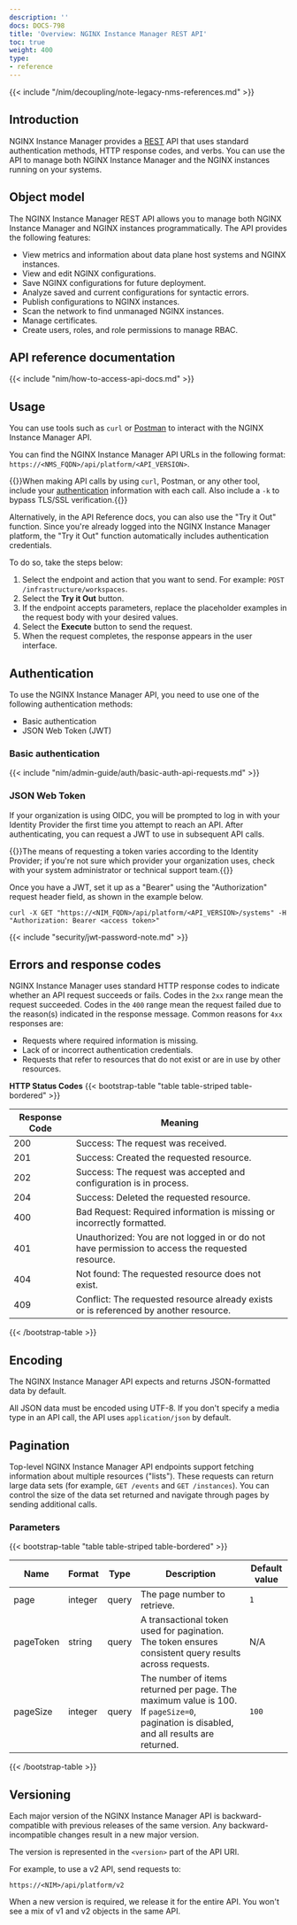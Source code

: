 ```yaml
---
description: ''
docs: DOCS-798
title: 'Overview: NGINX Instance Manager REST API'
toc: true
weight: 400
type:
- reference
---
```


{{< include "/nim/decoupling/note-legacy-nms-references.md" >}}

## Introduction

NGINX Instance Manager provides a [REST](https://en.wikipedia.org/wiki/Representational_state_transfer) API that uses standard authentication methods, HTTP response codes, and verbs. You can use the API to manage both NGINX Instance Manager and the NGINX instances running on your systems.

## Object model

The NGINX Instance Manager REST API allows you to manage both NGINX Instance Manager and NGINX instances programmatically. The API provides the following features:

- View metrics and information about data plane host systems and NGINX instances.
- View and edit NGINX configurations.
- Save NGINX configurations for future deployment.
- Analyze saved and current configurations for syntactic errors.
- Publish configurations to NGINX instances.
- Scan the network to find unmanaged NGINX instances.
- Manage certificates.
- Create users, roles, and role permissions to manage RBAC.

## API reference documentation

{{< include "nim/how-to-access-api-docs.md" >}}

## Usage

You can use tools such as `curl` or [Postman](https://www.postman.com) to interact with the NGINX Instance Manager API.

You can find the NGINX Instance Manager API URLs in the following format: `https://<NMS_FQDN>/api/platform/<API_VERSION>`.

{{<note>}}When making API calls by using `curl`, Postman, or any other tool, include your [authentication](#authentication) information with each call. Also include a `-k` to bypass TLS/SSL verification.{{</note>}}

Alternatively, in the API Reference docs, you can also use the "Try it Out" function. Since you're already logged into the NGINX Instance Manager platform, the "Try it Out" function automatically includes authentication credentials.

To do so, take the steps below:

1. Select the endpoint and action that you want to send. For example: `POST /infrastructure/workspaces`.
2. Select the **Try it Out** button.
3. If the endpoint accepts parameters, replace the placeholder examples in the request body with your desired values.
4. Select the **Execute** button to send the request.
5. When the request completes, the response appears in the user interface.

## Authentication

To use the NGINX Instance Manager API, you need to use one of the following authentication methods:

- Basic authentication
- JSON Web Token (JWT)

### Basic authentication

{{< include "nim/admin-guide/auth/basic-auth-api-requests.md" >}}

### JSON Web Token

If your organization is using OIDC, you will be prompted to log in with your Identity Provider the first time you attempt to reach an API. After authenticating, you can request a JWT to use in subsequent API calls.

{{<note>}}The means of requesting a token varies according to the Identity Provider; if you're not sure which provider your organization uses, check with your system administrator or technical support team.{{</note>}}

Once you have a JWT, set it up as a "Bearer" <access token> using the "Authorization" request header field, as shown in the example below.

```shell
curl -X GET "https://<NIM_FQDN>/api/platform/<API_VERSION>/systems" -H "Authorization: Bearer <access token>"
```

{{< include "security/jwt-password-note.md" >}}

## Errors and response codes

NGINX Instance Manager uses standard HTTP response codes to indicate whether an API request succeeds or fails. Codes in the `2xx` range mean the request succeeded. Codes in the `400` range mean the request failed due to the reason(s) indicated in the response message. Common reasons for `4xx` responses are:

- Requests where required information is missing.
- Lack of or incorrect authentication credentials.
- Requests that refer to resources that do not exist or are in use by other resources.

**HTTP Status Codes**
{{< bootstrap-table "table table-striped table-bordered" >}}

| Response Code | Meaning                                                          |
|---------------|------------------------------------------------------------------|
| 200           | Success: The request was received.                               |
| 201           | Success: Created the requested resource.                         |
| 202           | Success: The request was accepted and configuration is in process.|
| 204           | Success: Deleted the requested resource.                         |
| 400           | Bad Request: Required information is missing or incorrectly formatted. |
| 401           | Unauthorized: You are not logged in or do not have permission to access the requested resource. |
| 404           | Not found: The requested resource does not exist.                |
| 409           | Conflict: The requested resource already exists or is referenced by another resource. |

{{< /bootstrap-table >}}

## Encoding

The NGINX Instance Manager API expects and returns JSON-formatted data by default.

All JSON data must be encoded using UTF-8. If you don't specify a media type in an API call, the API uses `application/json` by default.

## Pagination

Top-level NGINX Instance Manager API endpoints support fetching information about multiple resources ("lists"). These requests can return large data sets (for example, `GET /events` and `GET /instances`). You can control the size of the data set returned and navigate through pages by sending additional calls.

### Parameters

{{< bootstrap-table "table table-striped table-bordered" >}}

| Name       | Format   | Type  | Description                                                                                                                  | Default value |
|------------|----------|-------|------------------------------------------------------------------------------------------------------------------------------|---------------|
| page     | integer  | query | The page number to retrieve.                                                                                                 | `1`           |
| pageToken| string   | query | A transactional token used for pagination. The token ensures consistent query results across requests.                        | N/A           |
|  pageSize | integer  | query | The number of items returned per page. The maximum value is 100. If `pageSize=0`, pagination is disabled, and all results are returned. | `100`         |

{{< /bootstrap-table >}}

## Versioning

Each major version of the NGINX Instance Manager API is backward-compatible with previous releases of the same version. Any backward-incompatible changes result in a new major version.

The version is represented in the `<version>` part of the API URI.

For example, to use a v2 API, send requests to:

`https://<NIM>/api/platform/v2`

When a new version is required, we release it for the entire API. You won't see a mix of v1 and v2 objects in the same API.
